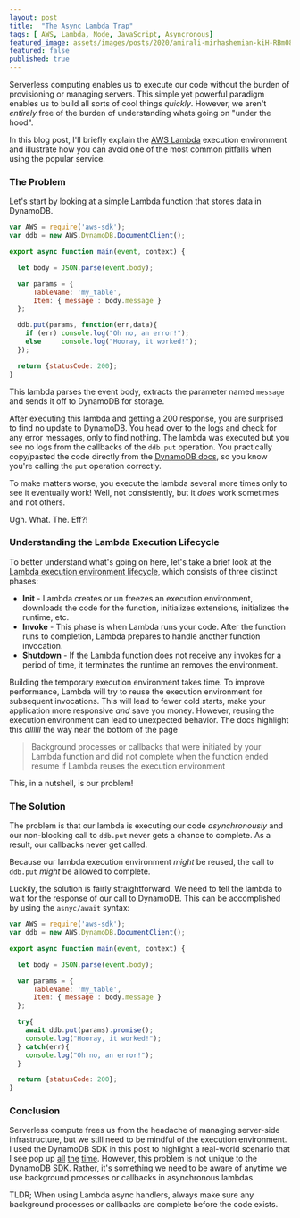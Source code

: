 ```yaml
---
layout: post
title:  "The Async Lambda Trap"
tags: [ AWS, Lambda, Node, JavaScript, Asyncronous]
featured_image: assets/images/posts/2020/amirali-mirhashemian-kiH-RBm08NQ-unsplash.jpg
featured: false
published: true  
---
```


Serverless computing enables us to execute our code without the burden of provisioning or managing servers.  This simple yet powerful paradigm enables us to build all sorts of cool things _quickly_. However, we aren't _entirely_ free of the burden of understanding whats going on "under the hood".

In this blog post, I'll briefly explain the [AWS Lambda](https://aws.amazon.com/lambda/) execution environment and illustrate how you can avoid one of the most common pitfalls when using the popular service.

### The Problem

Let's start by looking at a simple Lambda function that stores data in DynamoDB.

```JavaScript
var AWS = require('aws-sdk');
var ddb = new AWS.DynamoDB.DocumentClient();

export async function main(event, context) {

  let body = JSON.parse(event.body);

  var params = {
      TableName: 'my_table',
      Item: { message : body.message }
  };

  ddb.put(params, function(err,data){
    if (err) console.log("Oh no, an error!");
    else     console.log("Hooray, it worked!");
  });

  return {statusCode: 200};
}
```

This lambda parses the event body, extracts the parameter named `message` and sends it off to DynamoDB for storage.

After executing this lambda and getting a 200 response, you are surprised to find no update to DynamoDB. You head over to the logs and check for any error messages, only to find nothing. The lambda was executed but you see no logs from the callbacks of the `ddb.put` operation.  You practically copy/pasted the code directly from the [DynamoDB docs](https://docs.aws.amazon.com/AWSJavaScriptSDK/latest/AWS/DynamoDB/DocumentClient.html#put-property), so you know you're calling the `put` operation correctly.

To make matters worse, you execute the lambda several more times only to see it eventually work!  Well, not consistently, but it _does_ work sometimes and not others.  

Ugh.  What. The. Eff?!

### Understanding the Lambda Execution Lifecycle

To better understand what's going on here, let's take a brief look at the [Lambda execution environment lifecycle](https://docs.aws.amazon.com/lambda/latest/dg/runtimes-context.html), which consists of three distinct phases:

* **Init** - Lambda creates or un freezes an execution environment, downloads the code for the function, initializes extensions, initializes the runtime, etc.  
* **Invoke** - This phase is when Lambda runs your code.  After the function runs to completion, Lambda prepares to handle another function invocation.
* **Shutdown** - If the Lambda function does not receive any invokes for a period of time, it terminates the runtime an removes the environment.

Building the temporary execution environment takes time. To improve performance, Lambda will try to reuse the execution environment for subsequent invocations.  This will lead to fewer cold starts, make your application more responsive _and_ save you money.  However, reusing the execution environment can lead to unexpected behavior.  The docs highlight this _allllll_ the way near the bottom of the page

> Background processes or callbacks that were initiated by your Lambda function and did not complete when the function ended resume if Lambda reuses the execution environment

This, in a nutshell, is our problem!

### The Solution

The problem is that our lambda is executing our code _asynchronously_ and our non-blocking call to `ddb.put` never gets a chance to complete.  As a result, our callbacks never get called.

Because our lambda execution environment *might* be reused, the call to `ddb.put` *might* be allowed to complete.

Luckily, the solution is fairly straightforward.  We need to tell the lambda to wait for the response of our call to DynamoDB.  This can be accomplished by using the `asnyc/await` syntax:

```JavaScript
var AWS = require('aws-sdk');
var ddb = new AWS.DynamoDB.DocumentClient();

export async function main(event, context) {

  let body = JSON.parse(event.body);

  var params = {
      TableName: 'my_table',
      Item: { message : body.message }
  };

  try{
    await ddb.put(params).promise();
    console.log("Hooray, it worked!");
  } catch(err){
    console.log("Oh no, an error!");
  }

  return {statusCode: 200};
}
```


### Conclusion

Serverless compute frees us from the headache of managing server-side infrastructure, but we still need to be mindful of the execution environment.  I used the DynamoDB SDK in this post to highlight a real-world scenario that I see pop up [all](https://stackoverflow.com/questions/64650275/how-to-put-items-into-dynamodb-table-using-lambdanode-js/64650717#64650717) [the](https://stackoverflow.com/questions/65911314/lambda-functions-getitem-call-in-nodejs-is-not-printing-any-item-in-console/65911858#65911858) [time](https://stackoverflow.com/questions/55920683/lambda-function-is-not-calling-https-request-function-when-data-is-retrieved-fr). However, this problem is not unique to the DynamoDB SDK.  Rather, it's something we need to be aware of anytime we use background processes or callbacks in asynchronous lambdas.


TLDR; When using Lambda async handlers, always make sure any background processes or callbacks are complete before the code exists.  

